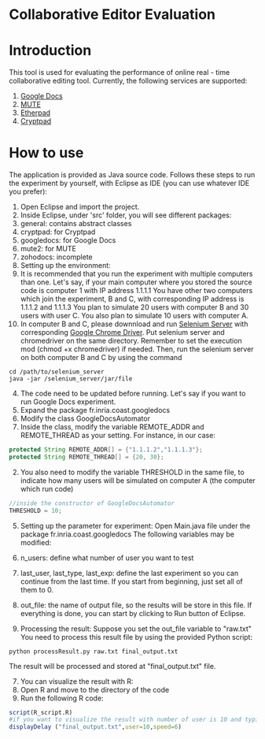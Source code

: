 Collaborative Editor Evaluation
===============================
# Introduction

This tool is used for evaluating the performance of online real - time collaborative editing tool. 
Currently, the following services are supported:
1. [Google Docs](https://docs.google.com)
2. [MUTE](https://github.com/MatthieuNICOLAS/mute-demo)
3. [Etherpad](http://etherpad.org/)
4. [Cryptpad](https://github.com/cjdelisle/cryptpad)

# How to use
The application is provided as Java source code. Follows these steps to run the experiment by yourself, with Eclipse as IDE (you can use whatever IDE you prefer):
1. Open Eclipse and import the project.
2. Inside Eclipse, under 'src' folder, you will see different packages:
  1. general: contains abstract classes
  2. cryptpad: for Cryptpad
  3. googledocs: for Google Docs
  4. mute2: for MUTE
  5. zohodocs: incomplete
3. Setting up the environment:
  1. It is recommended that you run the experiment with multiple computers than one.
Let's say, if your main computer where you stored the source code is computer 1 with IP address 1.1.1.1
You have other two computers which join the experiment, B and C, with corresponding IP address is 1.1.1.2 and 1.1.1.3
You plan to simulate 20 users with computer B and 30 users with user C.
You also plan to simulate 10 users with computer A.
  2. In computer B and C, please downnload and run [Selenium Server](http://www.seleniumhq.org/download/) with corresponding [Google Chrome Driver](https://sites.google.com/a/chromium.org/chromedriver/).
Put selenium server and chromedriver on the same directory.
Remember to set the execution mod (chmod +x chromedriver) if needed.
Then, run the selenium server on both computer B and C by using the command
```
cd /path/to/selenium_server
java -jar /selenium_server/jar/file
```
4. The code need to be updated before running. Let's say if you want to run Google Docs experiment.
  1. Expand the package fr.inria.coast.googledocs
  2. Modify the class GoogleDocsAutomator
   1. Inside the class, modify the variable REMOTE_ADDR and REMOTE_THREAD as your setting.
For instance, in our case:
```java
protected String REMOTE_ADDR[] = {"1.1.1.2","1.1.1.3"};
protected String REMOTE_THREAD[] = {20, 30};
```
   2. You also need to modify the variable THRESHOLD in the same file, to indicate how many users will be simulated on computer A (the computer which run code)
```java
//inside the constructor of GoogleDocsAutomator
THRESHOLD = 10;
```

5. Setting up the parameter for experiment:
Open Main.java file under the package fr.inria.coast.googledocs
The following variables may be modified:
  1. n_users: define what number of user you want to test
  2. last_user, last_type, last_exp: define the last experiment so you can continue from the last time. If you start from beginning, just set all of them to 0.
  3. out_file: the name of output file, so the results will be store in this file.
If everything is done, you can start by clicking to Run button of Eclipse.

6. Processing the result:
Suppose you set the out_file variable to "raw.txt"
You need to process this result file by using the provided Python script:
```
python processResult.py raw.txt final_output.txt
```
The result will be processed and stored at "final_output.txt" file.

7. You can visualize the result with R:
  1. Open R and move to the directory of the code
  2. Run the following R code:
```R
script(R_script.R)
#if you want to visualize the result with number of user is 10 and typing speed is 6
displayDelay ("final_output.txt",user=10,speed=6)
```